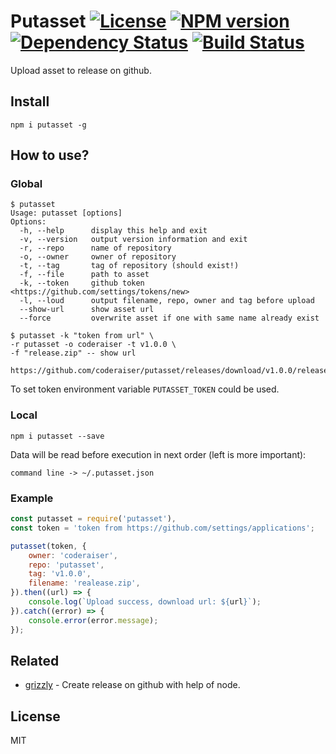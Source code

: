 # Putasset [![License][LicenseIMGURL]][LicenseURL] [![NPM version][NPMIMGURL]][NPMURL] [![Dependency Status][DependencyStatusIMGURL]][DependencyStatusURL] [![Build Status][BuildStatusIMGURL]][BuildStatusURL]

Upload asset to release on github.

## Install

```
npm i putasset -g
```
## How to use?

### Global

```
$ putasset
Usage: putasset [options]
Options:
  -h, --help      display this help and exit
  -v, --version   output version information and exit
  -r, --repo      name of repository
  -o, --owner     owner of repository
  -t, --tag       tag of repository (should exist!)
  -f, --file      path to asset
  -k, --token     github token <https://github.com/settings/tokens/new>
  -l, --loud      output filename, repo, owner and tag before upload
  --show-url      show asset url
  --force         overwrite asset if one with same name already exist

$ putasset -k "token from url" \
-r putasset -o coderaiser -t v1.0.0 \
-f "release.zip" -- show url

https://github.com/coderaiser/putasset/releases/download/v1.0.0/releases.zip
```

To set token environment variable `PUTASSET_TOKEN` could be used.

### Local

```
npm i putasset --save
```

Data will be read before execution in next order (left is more important):

`command line -> ~/.putasset.json`

### Example

```js
const putasset = require('putasset'),
const token = 'token from https://github.com/settings/applications';

putasset(token, {
    owner: 'coderaiser',
    repo: 'putasset',
    tag: 'v1.0.0',
    filename: 'realease.zip',
}).then((url) => {
    console.log(`Upload success, download url: ${url}`);
}).catch((error) => {
    console.error(error.message);
});
```

## Related

- [grizzly](https://github.com/coderaiser/node-grizzly "Grizzly") - Create release on github with help of node.

## License

MIT

[NPMIMGURL]:                https://img.shields.io/npm/v/putasset.svg?style=flat
[BuildStatusIMGURL]:        https://img.shields.io/travis/coderaiser/node-putasset/master.svg?style=flat
[DependencyStatusIMGURL]:   https://img.shields.io/david/coderaiser/node-putasset.svg?style=flat
[LicenseIMGURL]:            https://img.shields.io/badge/license-MIT-317BF9.svg?style=flat
[NPMURL]:                   https://npmjs.org/package/putasset "npm"
[BuildStatusURL]:           https://travis-ci.org/coderaiser/node-putasset  "Build Status"
[DependencyStatusURL]:      https://david-dm.org/coderaiser/node-putasset "Dependency Status"
[LicenseURL]:               https://tldrlegal.com/license/mit-license "MIT License"

